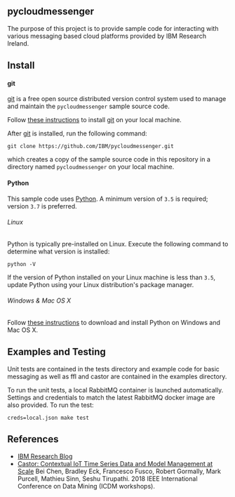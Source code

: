 ## pycloudmessenger
The purpose of this project is to provide sample code for interacting with various messaging based cloud platforms provided by IBM Research Ireland.


## Install

#### git

[git](https://git-scm.com/) is a free open source distributed version control system used to manage and maintain the 
`pycloudmessenger` sample source code.

Follow [these instructions](https://git-scm.com/book/en/v2/Getting-Started-Installing-Git) to install 
[git](https://git-scm.com/) on your local machine.

After [git](https://git-scm.com/) is installed, run the following command:

```
git clone https://github.com/IBM/pycloudmessenger.git
```

which creates a copy of the sample source code in this repository in a directory named `pycloudmessenger` on your local machine.

#### Python

This sample code uses [Python](https://www.python.org/). A minimum version of `3.5` is required; version `3.7` is preferred.

###### Linux
Python is typically pre-installed on Linux. Execute the following command to determine what version is installed:

```
python -V 
```

If the version of Python installed on your Linux machine is less than `3.5`, update Python using your Linux distribution's package manager. 

###### Windows & Mac OS X

Follow [these instructions](https://www.python.org/downloads/) to download and install Python on Windows and Mac OS X. 


## Examples and Testing

Unit tests are contained in the tests directory and example code for basic messaging as well as ffl and castor are contained in the examples directory.

To run the unit tests, a local RabbitMQ container is launched automatically. Settings and credentials to match the latest RabbitMQ docker image are also provided. To run the test:

```
creds=local.json make test 
```

## References 

* [IBM Research Blog](https://www.ibm.com/blogs/research/2018/11/forecasts-iot/)
* [Castor: Contextual IoT Time Series Data and Model Management at Scale](https://arxiv.org/abs/1811.08566) Bei Chen, Bradley Eck, Francesco Fusco, Robert Gormally, Mark Purcell, Mathieu Sinn, Seshu Tirupathi. 2018 IEEE International Conference on Data Mining (ICDM workshops).
